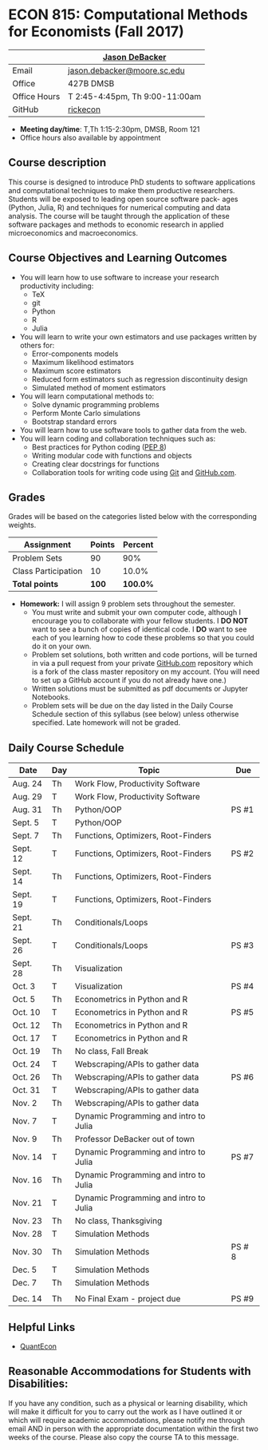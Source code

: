 # ECON 815: Computational Methods for Economists (Fall 2017) #

|  | [Jason DeBacker](http://jasondebacker.com) |
|--------------|--------------------------------------------------------------|
| Email | [jason.debacker@moore.sc.edu](mailto:jason.debacker@moore.sc.edu) |
| Office | 427B DMSB |
| Office Hours | T 2:45-4:45pm, Th 9:00-11:00am |
| GitHub | [rickecon](https://github.com/jdebacker) |

* **Meeting day/time**: T,Th 1:15-2:30pm, DMSB, Room 121
* Office hours also available by appointment


## Course description ##

This course is designed to introduce PhD students to software applications and computational techniques to make them productive researchers. Students will be exposed to leading open source software pack- ages (Python, Julia, R) and techniques for numerical computing and data analysis. The course will be taught through the application of these software packages and methods to economic research in applied microeconomics and macroeconomics.


## Course Objectives and Learning Outcomes ##

* You will learn how to use software to increase your research productivity including:
	* TeX
	* git
	* Python
	* R
	* Julia
* You will learn to write your own estimators and use packages written by others for:
	* Error-components models
	* Maximum likelihood estimators
	* Maximum score estimators
	* Reduced form estimators such as regression discontinuity design
	* Simulated method of moment estimators
* You will learn computational methods to:
	* Solve dynamic programming problems
	* Perform Monte Carlo simulations
	* Bootstrap standard errors
* You will learn how to use software tools to gather data from the web.
* You will learn coding and collaboration techniques such as:
	* Best practices for Python coding ([PEP 8](https://www.python.org/dev/peps/pep-0008/))
	* Writing modular code with functions and objects
	* Creating clear docstrings for functions
	* Collaboration tools for writing code using [Git](https://git-scm.com/) and [GitHub.com](https://github.com/).


## Grades ##

Grades will be based on the categories listed below with the corresponding weights.

Assignment                   | Points |   Percent  |
-----------------------------|--------|------------|
Problem Sets                 |   90   |    90%   |
Class Participation                |   10   |    10.0%   |
**Total points**             | **100** | **100.0%** |

* **Homework:** I will assign 9 problem sets throughout the semester.
	* You must write and submit your own computer code, although I encourage you to collaborate with your fellow students. I **DO NOT** want to see a bunch of copies of identical code. I **DO** want to see each of you learning how to code these problems so that you could do it on your own.
	* Problem set solutions, both written and code portions, will be turned in via a pull request from your private [GitHub.com](https://git-scm.com/) repository which is a fork of the class master repository on my account. (You will need to set up a GitHub account if you do not already have one.)
	* Written solutions must be submitted as pdf documents or Jupyter Notebooks.
	* Problem sets will be due on the day listed in the Daily Course Schedule section of this syllabus (see below) unless otherwise specified. Late homework will not be graded.



## Daily Course Schedule ##

| Date     | Day | Topic                                  | Due    |
|----------|-----|----------------------------------------|--------|
| Aug. 24  | Th  | Work Flow, Productivity Software       |        |
| Aug. 29  | T   | Work Flow, Productivity Software       |        |
| Aug. 31  | Th  | Python/OOP                             | PS #1  |
| Sept. 5  | T   | Python/OOP                             |        |
| Sept. 7  | Th  | Functions, Optimizers, Root-Finders    |        |
| Sept. 12 | T   | Functions, Optimizers, Root-Finders    | PS #2  |
| Sept. 14 | Th  | Functions, Optimizers, Root-Finders    |        |
| Sept. 19 | T   | Functions, Optimizers, Root-Finders    |        |
| Sept. 21 | Th  | Conditionals/Loops                     |        |
| Sept. 26 | T   | Conditionals/Loops                     | PS #3  |
| Sept. 28 | Th  | Visualization                          |        |
| Oct. 3   | T   | Visualization                          | PS #4  |
| Oct. 5   | Th  | Econometrics in Python and R           |        |
| Oct. 10  | T   | Econometrics in Python and R           | PS #5  |
| Oct. 12  | Th  | Econometrics in Python and R           |        |
| Oct. 17  | T   | Econometrics in Python and R           |        |
| Oct. 19  | Th  | No class, Fall Break                   |        |
| Oct. 24  | T   | Webscraping/APIs to gather data        |        |
| Oct. 26  | Th  | Webscraping/APIs to gather data        | PS #6  |
| Oct. 31  | T   | Webscraping/APIs to gather data        |        |
| Nov. 2   | Th  | Webscraping/APIs to gather data        |        |
| Nov. 7   | T   | Dynamic Programming and intro to Julia |        |
| Nov. 9   | Th  | Professor DeBacker out of town         |        |
| Nov. 14  | T   | Dynamic Programming and intro to Julia | PS #7  |
| Nov. 16  | Th  | Dynamic Programming and intro to Julia |        |
| Nov. 21  | T   | Dynamic Programming and intro to Julia |        |
| Nov. 23  | Th  | No class, Thanksgiving                 |        |
| Nov. 28  | T   | Simulation Methods                     |        |
| Nov. 30  | Th  | Simulation Methods                     | PS # 8 |
| Dec. 5   | T   | Simulation Methods                     |        |
| Dec. 7   | Th  | Simulation Methods                     |        |
|          |     |                                        |        |
| Dec. 14  | Th  | No Final Exam - project due            | PS #9  |


## Helpful Links ##

* [QuantEcon](https://quantecon.org)


## Reasonable Accommodations for Students with Disabilities: ##

If you have any condition, such as a physical or learning disability, which will make it difficult for you to carry out the work as I have outlined it or which will require academic accommodations, please notify me through email AND in person with the appropriate documentation within the first two weeks of the course. Please also copy the course TA to this message.
